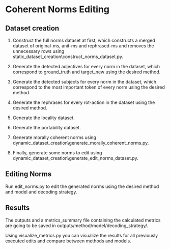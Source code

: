 # Coherent Norms Editing 

## Dataset creation
1. Construct the full norms dataset at first, which constructs a merged dataset of original-ms, anit-ms and rephrased-ms and removes the unnecessary rows using static_dataset_creation\construct_norms_dataset.py.

2. Generate the detected adjectives for every norm in the dataset, which correspond to ground_truth and target_new using the desired method.

3. Generate the detected subjects for every norm in the dataset, which correspond to the most important token of every norm using the desired method.

4. Generate the rephrases for every rot-action in the dataset using the desired method.

5. Generate the locality dataset.

6. Generate the portability dataset.

7. Generate morally coherent norms using dynamic_dataset_creation\generate_morally_coherent_norms.py.

8. Finally, generate some norms to edit using dynamic_dataset_creation\generate_edit_norms_dataset.py.

## Editing Norms
Run edit_norms.py to edit the generated norms using the desired method and model and decoding strategy.

## Results
The outputs and a metrics_summary file containing the calculated metrics are going to be saved in outputs/method/model/decoding_strategy/.

Using visualize_metrics.py you can visualize the results for all previously executed edits and compare between methods and models.
